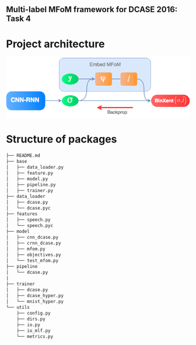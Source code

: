 Multi-label MFoM framework for DCASE 2016: Task 4
-------------------------------------------------

Project architecture
====================

![Architecture of the base framework](../docs/figures/mfom_embed_arch.png)


Structure of packages
=====================

```
├── README.md
├── base
│   ├── data_loader.py
│   ├── feature.py
│   ├── model.py
│   ├── pipeline.py
│   ├── trainer.py
├── data_loader
│   ├── dcase.py
│   └── dcase.pyc
├── features
│   ├── speech.py
│   └── speech.pyc
├── model
│   ├── cnn_dcase.py
│   ├── crnn_dcase.py
│   ├── mfom.py
│   ├── objectives.py
│   └── test_mfom.py
├── pipeline
│   └── dcase.py
|
├── trainer
│   ├── dcase.py
│   ├── dcase_hyper.py
│   └── mnist_hyper.py
└── utils
    ├── config.py
    ├── dirs.py
    ├── io.py
    ├── io_mlf.py
    └── metrics.py
```